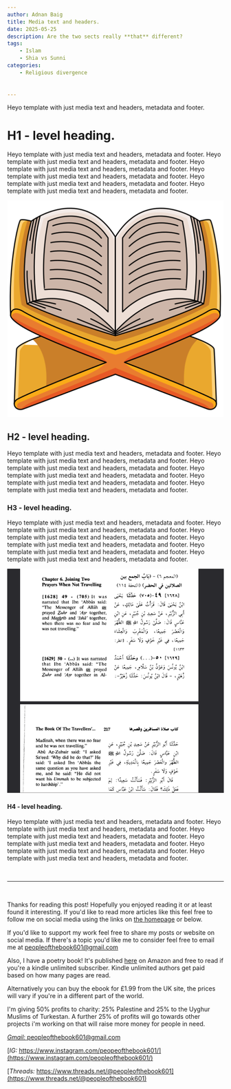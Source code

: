 ```yaml
---
author: Adnan Baig 
title: Media text and headers.
date: 2025-05-25 
description: Are the two sects really **that** different?
tags: 
    - Islam
    - Shia vs Sunni
categories:
    - Religious divergence


---
```


Heyo template with just media text and headers, metadata and footer.

<!--more-->

<!-- Test this

<img src="Isolated.png" alt="isolated" width="200"/>

-->

# H1 - level heading.

Heyo template with just media text and headers, metadata and footer.
Heyo template with just media text and headers, metadata and footer.
Heyo template with just media text and headers, metadata and footer.
Heyo template with just media text and headers, metadata and footer.
Heyo template with just media text and headers, metadata and footer.
Heyo template with just media text and headers, metadata and footer.


![combining prayers](/images/colouredQuran.png)




## H2 - level heading.

Heyo template with just media text and headers, metadata and footer.
Heyo template with just media text and headers, metadata and footer.
Heyo template with just media text and headers, metadata and footer.
Heyo template with just media text and headers, metadata and footer.
Heyo template with just media text and headers, metadata and footer.
Heyo template with just media text and headers, metadata and footer.


### H3 - level heading.

Heyo template with just media text and headers, metadata and footer.
Heyo template with just media text and headers, metadata and footer.
Heyo template with just media text and headers, metadata and footer.
Heyo template with just media text and headers, metadata and footer.
Heyo template with just media text and headers, metadata and footer.
Heyo template with just media text and headers, metadata and footer.



![combining prayers](/images/combiningPrayers.png)





#### H4 - level heading.

Heyo template with just media text and headers, metadata and footer.
Heyo template with just media text and headers, metadata and footer.
Heyo template with just media text and headers, metadata and footer.
Heyo template with just media text and headers, metadata and footer.
Heyo template with just media text and headers, metadata and footer.
Heyo template with just media text and headers, metadata and footer.


<br>

---

<br>

Thanks for reading this post! Hopefully you enjoyed reading it or at least found it interesting. If you'd like to read more articles like this feel free to follow me on social media using the links on [the homepage](https://peopleofthebook.co.uk) or below.

If you'd like to support my work feel free to share my posts or website on social media. If there's a topic you'd like me to consider feel free to email me at peopleofthebook601@gmail.com

Also, I have a poetry book! It's published [here](https://amzn.eu/d/3nzHMT6) on Amazon and free to read if you're a kindle unlimited subscriber. Kindle unlimited authors get paid based on how many pages are read.

Alternatively you can buy the ebook for £1.99 from the UK site, the prices will vary if you're in a different part of the world.

I'm giving 50% profits to charity: 25% Palestine and 25% to the Uyghur Muslims of Turkestan. A further 25% of profits will go towards other projects i'm working on that will raise more money for people in need.

[*Gmail:* peopleofthebook601@gmail.com](peopleofthebook601@gmail.com)

[*IG:* https://www.instagram.com/peopeofthebook601/](https://www.instagram.com/peopleofthebook601/)

[*Threads:* https://www.threads.net/@peopleofthebook601](https://www.threads.net/@peopleofthebook601)

